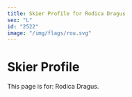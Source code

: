 ```yaml
---
title: Skier Profile for Rodica Dragus
sex: "L"
id: "2522"
image: "/img/flags/rou.svg" 
---
```


# Skier Profile

This page is for: Rodica Dragus.
    